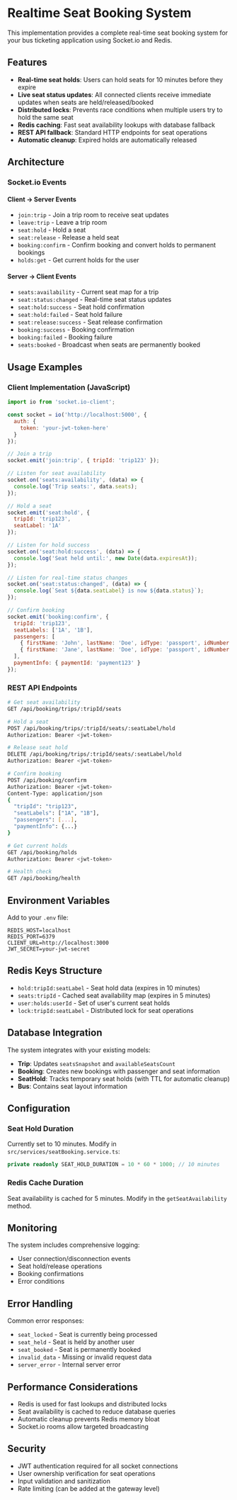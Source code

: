 # Realtime Seat Booking System

This implementation provides a complete real-time seat booking system for your bus ticketing application using Socket.io and Redis.

## Features

- **Real-time seat holds**: Users can hold seats for 10 minutes before they expire
- **Live seat status updates**: All connected clients receive immediate updates when seats are held/released/booked
- **Distributed locks**: Prevents race conditions when multiple users try to hold the same seat
- **Redis caching**: Fast seat availability lookups with database fallback
- **REST API fallback**: Standard HTTP endpoints for seat operations
- **Automatic cleanup**: Expired holds are automatically released

## Architecture

### Socket.io Events

#### Client → Server Events
- `join:trip` - Join a trip room to receive seat updates
- `leave:trip` - Leave a trip room
- `seat:hold` - Hold a seat
- `seat:release` - Release a held seat
- `booking:confirm` - Confirm booking and convert holds to permanent bookings
- `holds:get` - Get current holds for the user

#### Server → Client Events
- `seats:availability` - Current seat map for a trip
- `seat:status:changed` - Real-time seat status updates
- `seat:hold:success` - Seat hold confirmation
- `seat:hold:failed` - Seat hold failure
- `seat:release:success` - Seat release confirmation
- `booking:success` - Booking confirmation
- `booking:failed` - Booking failure
- `seats:booked` - Broadcast when seats are permanently booked

## Usage Examples

### Client Implementation (JavaScript)

```javascript
import io from 'socket.io-client';

const socket = io('http://localhost:5000', {
  auth: {
    token: 'your-jwt-token-here'
  }
});

// Join a trip
socket.emit('join:trip', { tripId: 'trip123' });

// Listen for seat availability
socket.on('seats:availability', (data) => {
  console.log('Trip seats:', data.seats);
});

// Hold a seat
socket.emit('seat:hold', { 
  tripId: 'trip123', 
  seatLabel: '1A' 
});

// Listen for hold success
socket.on('seat:hold:success', (data) => {
  console.log('Seat held until:', new Date(data.expiresAt));
});

// Listen for real-time status changes
socket.on('seat:status:changed', (data) => {
  console.log(`Seat ${data.seatLabel} is now ${data.status}`);
});

// Confirm booking
socket.emit('booking:confirm', {
  tripId: 'trip123',
  seatLabels: ['1A', '1B'],
  passengers: [
    { firstName: 'John', lastName: 'Doe', idType: 'passport', idNumber: '123456' },
    { firstName: 'Jane', lastName: 'Doe', idType: 'passport', idNumber: '789012' }
  ],
  paymentInfo: { paymentId: 'payment123' }
});
```

### REST API Endpoints

```bash
# Get seat availability
GET /api/booking/trips/:tripId/seats

# Hold a seat
POST /api/booking/trips/:tripId/seats/:seatLabel/hold
Authorization: Bearer <jwt-token>

# Release seat hold
DELETE /api/booking/trips/:tripId/seats/:seatLabel/hold
Authorization: Bearer <jwt-token>

# Confirm booking
POST /api/booking/confirm
Authorization: Bearer <jwt-token>
Content-Type: application/json
{
  "tripId": "trip123",
  "seatLabels": ["1A", "1B"],
  "passengers": [...],
  "paymentInfo": {...}
}

# Get current holds
GET /api/booking/holds
Authorization: Bearer <jwt-token>

# Health check
GET /api/booking/health
```

## Environment Variables

Add to your `.env` file:

```env
REDIS_HOST=localhost
REDIS_PORT=6379
CLIENT_URL=http://localhost:3000
JWT_SECRET=your-jwt-secret
```

## Redis Keys Structure

- `hold:tripId:seatLabel` - Seat hold data (expires in 10 minutes)
- `seats:tripId` - Cached seat availability map (expires in 5 minutes)
- `user:holds:userId` - Set of user's current seat holds
- `lock:tripId:seatLabel` - Distributed lock for seat operations

## Database Integration

The system integrates with your existing models:

- **Trip**: Updates `seatsSnapshot` and `availableSeatsCount`
- **Booking**: Creates new bookings with passenger and seat information
- **SeatHold**: Tracks temporary seat holds (with TTL for automatic cleanup)
- **Bus**: Contains seat layout information

## Configuration

### Seat Hold Duration
Currently set to 10 minutes. Modify in `src/services/seatBooking.service.ts`:

```typescript
private readonly SEAT_HOLD_DURATION = 10 * 60 * 1000; // 10 minutes
```

### Redis Cache Duration
Seat availability is cached for 5 minutes. Modify in the `getSeatAvailability` method.

## Monitoring

The system includes comprehensive logging:

- User connection/disconnection events
- Seat hold/release operations
- Booking confirmations
- Error conditions

## Error Handling

Common error responses:
- `seat_locked` - Seat is currently being processed
- `seat_held` - Seat is held by another user
- `seat_booked` - Seat is permanently booked
- `invalid_data` - Missing or invalid request data
- `server_error` - Internal server error

## Performance Considerations

- Redis is used for fast lookups and distributed locks
- Seat availability is cached to reduce database queries
- Automatic cleanup prevents Redis memory bloat
- Socket.io rooms allow targeted broadcasting

## Security

- JWT authentication required for all socket connections
- User ownership verification for seat operations
- Input validation and sanitization
- Rate limiting (can be added at the gateway level)
